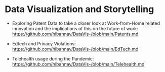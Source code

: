 # Data Visualization and Storytelling


- Exploring Patent Data to take a closer look at Work-from-Home related innovation and the implications of this on the future of work:
https://github.com/hibahnav/DataVis-/blob/main/Patents.md


- Edtech and Privacy Violations: 
https://github.com/hibahnav/DataVis-/blob/main/EdTech.md


- Telehealth usage during the Pandemic: 
https://github.com/hibahnav/DataVis-/blob/main/Telehealth.md
